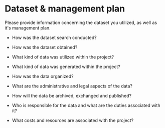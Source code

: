 # Dataset & management plan

Please provide information concerning the dataset you utilized, as well as it's management plan.

* How was the dataset search conducted?

* How was the dataset obtained?

* What kind of data was utilized within the project?

* What kind of data was generated within the project?

* How was the data organized?

* What are the administrative and legal aspects of the data?

* How will the data be archived, exchanged and published?

* Who is responsible for the data and what are the duties associated with it?

* What costs and resources are associated with the project?